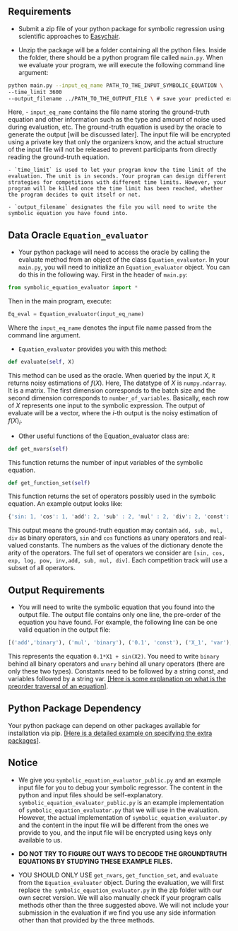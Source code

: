 
## Requirements
- Submit a zip file of your python package for symbolic regression using scientific approaches to [Easychair](https://easychair.org/cfp/content.cgi?a=30862459).

- Unzip the package will be a folder containing all the python files. Inside the folder, there should be a python program file called `main.py`. When we evaluate your program, we will execute the following command line argument:
```bash
python main.py --input_eq_name PATH_TO_THE_INPUT_SYMBOLIC_EQUATION \
--time_limit 3600
--output_filename ../PATH_TO_THE_OUTPUT_FILE \ # save your predicted expression into this file
```
Here, 
    - `input_eq_name` contains the file name storing the ground-truth equation and other information such as the type and amount of noise used during evaluation, etc. The ground-truth equation is used by the oracle to generate the output [will be discussed later]. The input file will be encrypted using a private key that only the organizers know, and the actual structure of the input file will not be released to prevent participants from directly reading the ground-truth equation. 

    - `time_limit` is used to let your program know the time limit of the evaluation. The unit is in seconds. Your program can design different strategies for competitions with different time limits. However, your program will be killed once the time limit has been reached, whether the program decides to quit itself or not.

    - `output_filename` designates the file you will need to write the symbolic equation you have found into.

## Data Oracle `Equation_evaluator`
- Your python package will need to access the oracle by calling the evaluate method from an object of the class `Equation_evaluator`. In your `main.py`, you will need to initialize an `Equation_evaluator` object. You can do this in the following way. First in the header of `main.py`:
```python
from symbolic_equation_evaluator import *
```
Then in the main program, execute:
```python
Eq_eval = Equation_evaluator(input_eq_name)
```
Where the `input_eq_name` denotes the input file name passed from the command line argument.


- `Equation_evaluator` provides you with this method:
```python
def evaluate(self, X)
```
This method can be used as the oracle. When queried by the input $X$, it returns noisy estimations of $f(X)$. Here, The datatype of $X$ is `numpy.ndarray`. It is a matrix. The first dimension corresponds to the batch size and the second dimension corresponds to `number_of_variables`. Basically, each row of $X$ represents one input to the symbolic expression. The output of evaluate will be a vector, where the $i$-th output is the noisy estimation of $f(X)_i$.

- Other useful functions of the Equation_evaluator class are:
```python
def get_nvars(self)
```
This function returns the number of input variables of the symbolic equation.
```python
def get_function_set(self)
```
This function returns the set of operators possibly used in the symbolic equation. An example output looks like:
```python
{'sin: 1, 'cos': 1, 'add': 2, 'sub' : 2, 'mul' : 2, 'div': 2, 'const': 0}
```
This output means the ground-truth equation may contain `add, sub, mul, div` as binary operators, `sin` and `cos` functions as unary operators and real-valued constants. The numbers as the values of the dictionary denote the arity of the operators. The full set of operators we consider are `[sin, cos, exp, log, pow, inv,add, sub, mul, div]`. Each competition track will use a subset of all operators.

## Output Requirements
- You will need to write the symbolic equation that you found into the output file. The output file contains only one line, the pre-order of the equation you have found. For example, the following line can be one valid equation in the output file:
```python
[('add','binary'), ('mul', 'binary'), ('0.1', 'const'), ('X_1', 'var'), ('sin', 'unary'), ('X_2', 'var')]
```
This represents the equation `0.1*X1 + sin(X2)`. You need to write `binary` behind all binary operators and `unary` behind all unary operators (there are only these two types). Constants need to be followed by a string const, and variables followed by a string var.
[\[Here is some explanation on what is the preorder traversal of an equation\]](/srsci/file-formats/expression-format/).

## Python Package Dependency
Your python package can depend on other packages available for installation via pip. [\[Here is a detailed example on specifying the extra packages\]](/srsci/competition-entry/requirements/#dependent-python-packages).

## Notice

- We give you `symbolic_equation_evaluator_public.py` and an example input file for you to debug your symbolic regressor. The content in the python and input files should be self-explanatory. `symbolic_equation_evaluator_public.py` is an example implementation of `symbolic_equation_evaluator.py` that we will use in the evaluation. However, the actual implementation of `symbolic_equation_evaluator.py` and the content in the input file will be different from the ones we provide to you, and the input file will be encrypted using keys only available to us. 


- **DO NOT TRY TO FIGURE OUT WAYS TO DECODE THE GROUNDTRUTH EQUATIONS BY STUDYING THESE EXAMPLE FILES.** 

- YOU SHOULD ONLY USE `get_nvars`, `get_function_set`, and `evaluate` from the `Equation_evaluator` object.
During the evaluation, we will first replace `the symbolic_equation_evaluator.py` in the zip folder with our own secret version. We will also manually check if your program calls methods other than the three suggested above. We will not include your submission in the evaluation if we find you use any side information other than that provided by the three methods.


